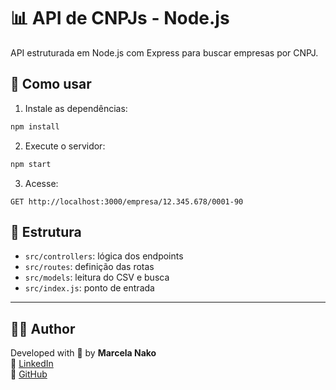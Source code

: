 # 📊 API de CNPJs - Node.js

API estruturada em Node.js com Express para buscar empresas por CNPJ.

## 🚀 Como usar

1. Instale as dependências:
```bash
npm install
```

2. Execute o servidor:
```bash
npm start
```

3. Acesse:
```
GET http://localhost:3000/empresa/12.345.678/0001-90
```

## 📁 Estrutura

- `src/controllers`: lógica dos endpoints
- `src/routes`: definição das rotas
- `src/models`: leitura do CSV e busca
- `src/index.js`: ponto de entrada


---

## 👩‍💻 Author

Developed with 💙 by **Marcela Nako**  
🔗 [LinkedIn](https://www.linkedin.com/in/marcelaabe-alvim/)  
💼 [GitHub](https://github.com/maabenako?tab=repositories)

